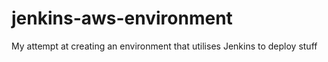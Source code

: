 # jenkins-aws-environment
My attempt at creating an environment that utilises Jenkins to deploy stuff
